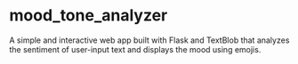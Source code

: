 # mood_tone_analyzer
A simple and interactive web app built with Flask and TextBlob that analyzes the sentiment of user-input text and displays the mood using emojis.
